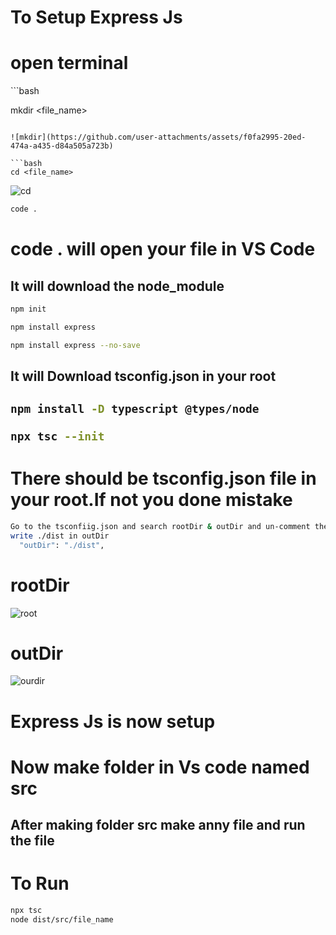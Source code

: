 
<h1>To Setup Express Js </h1>

<h1>open terminal</h1>
```bash

mkdir <file_name>
```

![mkdir](https://github.com/user-attachments/assets/f0fa2995-20ed-474a-a435-d84a505a723b)

```bash
cd <file_name>
```

![cd](https://github.com/user-attachments/assets/303c77d7-f7a1-4840-843c-e26d77e25db3)

```bash
code .
```
<h1>code . will open your file in VS Code</h1>


<h2>It will download the node_module</h1>

```bash
npm init
```


```bash
npm install express
```

```bash
npm install express --no-save
```

<h2>It will Download tsconfig.json in your root<h2>

```bash
npm install -D typescript @types/node
```

```bash
npx tsc --init
```

<h1>There should be tsconfig.json file in your root.If not you done mistake </h1>

```bash
Go to the tsconfiig.json and search rootDir & outDir and un-comment them
write ./dist in outDir
  "outDir": "./dist", 

```
<h1>rootDir</h1>

![root](https://github.com/user-attachments/assets/62e1a033-c456-44de-9176-8847f58eefa6)

<h1>outDir</h1>

![ourdir](https://github.com/user-attachments/assets/95cf1b10-ed7d-4017-a578-0ee9952617dc)



<h1>Express Js is now setup</h1>

<h1>Now make folder in Vs code named src</h1>

<h2>After making folder src make anny file and run the file</h2>

<h1>To Run </h1>

```bash
npx tsc
node dist/src/file_name
```


